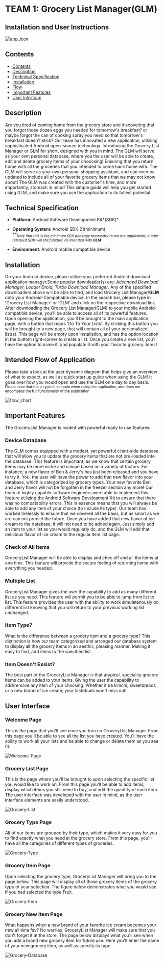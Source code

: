 # TEAM 1: Grocery List Manager(GLM)

## Installation and User Instructions

![app_icon](https://i.imgur.com/Q0oNrSI.png?1)

## Contents
* [Contents](#contents)
* [Description](#description)
* [Technical Specification](#technical-specification)
* [Installation](#installation)
* [Flow](#flow-chart)
* [Important Features](#important-features)
* [User Interface](#user-interface)

## Description

Are you tired of coming home from the grocery store and discovering that you forgot those dozen eggs you needed for tomorrow's breakfast? or maybe forgot the can of cooking spray you need so that tomorrow's breakfast doesn't stick? Our team has innovated a new application, utilziing sophisticated Android open-source technology. Introducing the Grocery List Manager or GLM for short, designed with you in mind. The GLM will serve as your own personal database, where you the user will be able to create, edit and delete grocery items of your chooosing! Ensuring that you return home with all the groceries that you intended to come back home with. The GLM will serve as your own personal shopping assistant, and can even be updated to include all of your favorite grocery items that we may not know about! The GLM was created with the customer's time, and more importantly, stomach in mind! This simple guide will help you get started using GLM, and make sure you use the application to its fullest potential. 

## Technical Specification

* **Platform**: Android Software Development Kit*(SDK)*

* **Operating System**: Android SDK 21(minimum)<br>
	*\*\*<sub>Note that this is the minimum SDK package necessary to run the application, a later released SDK will still function as intended with **GLM**</sub>*

* **Environment**: Android mobile compatible device 

## Installation

On your Android device, please utilize your preferred Android download application manager.Some popular downloader(s) are: *Advanced Download Manager*, *Loader Droid*, *Turbo Download Manager*. Any of the specified downloaders above will be able to find, and load Grocery List Manager/**GLM** onto your Android-Compatiable device. In the search bar, please type in 'Grocery List Manager' or 'GLM' and click on the respective download link. After downloading the Grocery List Manager(GLM) to your mobile Android-compatible device, you'll be able to access all of its powerful features. Upon opening the application, you'll be brought to the main application page, with a button that reads 'Go To Your Lists'. By clicking this button you will be brought to a new page, that will contain all of your personalized list(s). This page will be empty upon installation, and has the option location in the buttom right-corner to create a list. Once you create a new list, you'll have the option to name it, and populate it with your favorite grocery items! 

## Intended Flow of Application 

Please take a look at the user dynamic diagram that helps give an overview of what to expect, as well as quick start up guide when using the GLM! It goes over how you would open and use the GLM on a day to day basis. <br>
<sub> Please note that this a typical scenario when using the application, and does not encompass the full functionality of the application </sub>

![flow_chart](https://i.imgur.com/1bYzpLI.png)

## Important Features

The GroceryList Manager is loaded with powerful ready to use features: 

### Device Database 

The GLM comes equipped with a modest, yet powerful client-side database that will allow you to update the grocery items that are not pre-loaded into the database. This feature is important, as we know that certain grocery items may be more niche and unique based on a variety of factors. For instance; a new flavor of Ben & Jerry's has just been released and you have to try it. You, the user will have the power to add that new flavor into your database, which is categorized by grocery types. Your new favorite Ben and Jerry flavor will not be forgotten in the freezer section any more! Our team of highly capable software engineers were able to implement this feature utilizing the Android Software Development Kit to ensure that there was no compatability errors. This in essence means that you will always be able to add any item of your choice (to include its type). Our team has worked tirelessly to ensure that we covered all the basis, but as smart as we are can not predict the future. Once you have added that new flavor of ice cream to the database, it will not need to be added again. Just simply add an item to your list as you would regularly do, and the GLM will add that delicious flavor of ice cream to the regular item list page. 

### Check of All Items

GroceryList Manager will be able to display and chec off and all the items at one time. This feature will provide the secure feeling of returning home with everything you needed. 

### Multiple List

GroceryList Manager gives the user the capability to add as many different list as you need. This feature will permit you to be able to jump from list to list. This feature provides the user with the ability to work simulatenously on different list knowing that you will return to your previous working list unchanged. 

### Item Type?

What is the difference between a grocery item and a grocery type? This distinction is how our team categorized and arranged our database system to display all the grocery items in an aesthic, pleasing manner. Making it easy to find, add items to the specified list. 

### Item Doesn't Exsist? 

The best part of the GroceryList Manager is that atypical, speciality grocery items can be added to your items. Giving the user the capability to add/remove any item of your choosing. Whether it be kimchi, sweetbreads or a new brand of ice cream; your tastebuds won't miss out!

## User Interface 

### Welcome Page
This is the page that you'll see once you turn on GroceryList Manager. From this page you'll be able to see all the list you have created. You'll have the ability to work all your lists and be able to change or delete them as you see fit. 

![Welcome-Page](https://i.imgur.com/UkNneXu.png)

### Grocery List Page
This is the page where you'll be brought to upon selecting the specific list you would like to work on. From this page you'll be able to add items, display which items you still need to buy, and edit the quantity of each item. The user interface was developed with the user in mind, as the user interface elements are easily understood. 

![Grocery-List](https://i.imgur.com/h5KsEiw.png)

### Grocery Type Page
All of our items are grouped by their type, which makes it very easy for you to find exactly what you need at the grocery store. From this page, you'll have all the categories of different types of groceries. 

![Grocery-Type](https://i.imgur.com/eQ4PFgD.png)

### Grocery Item Page 
Upon selecting the grocery type, GroceryList Manager will bring you to the page below. This page will display all of those grocery items of the grocery type of your selection. The figure below demonstrates what you would see if you had selected the type Fruit. 

![Grocery-Item](https://i.imgur.com/Na2Okdf.png)

### Grocery New Item Page
What happens when a new brand of your favorite ice cream becomes your new all time fav? No worries, GroceryList Manager will make sure that you don't forget it at the store. The page below displays what you'll see when you add a brand new grocery item for future use. Here you'll enter the name of your new grocery item, as well as specify its type. 

![Grocery-Database](https://i.imgur.com/FrscZ2n.png)

